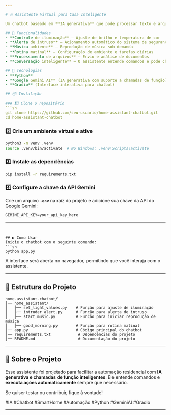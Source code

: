 ```yaml
---

# 🔥 Assistente Virtual para Casa Inteligente  

Um chatbot baseado em **IA generativa** que pode processar texto e arquivos, além de **chamar funções automaticamente** para controlar dispositivos domésticos inteligentes.  

## 🌟 Funcionalidades  
- **Controle de iluminação** – Ajuste de brilho e temperatura de cor  
- **Alerta de intruso** – Acionamento automático do sistema de segurança  
- **Música ambiente** – Reprodução de música sob demanda  
- **Rotina matinal** – Configuração de ambiente e tarefas diárias  
- **Processamento de arquivos** – Envio e análise de documentos  
- **Conversação inteligente** – O assistente entende comandos e pode chamar funções automaticamente  

## 🚀 Tecnologias  
- **Python**  
- **Google Gemini AI** (IA generativa com suporte a chamadas de função)  
- **Gradio** (Interface interativa para chatbot)  

## 📦 Instalação  

### 1️⃣ Clone o repositório  
```sh
git clone https://github.com/seu-usuario/home-assistant-chatbot.git
cd home-assistant-chatbot
```

### 2️⃣ Crie um ambiente virtual e ative  
```sh
python3 -m venv .venv
source .venv/bin/activate  # No Windows: .venv\Scripts\activate
```

### 3️⃣ Instale as dependências  
```sh
pip install -r requirements.txt
```

### 4️⃣ Configure a chave da API Gemini  
Crie um arquivo **`.env`** na raiz do projeto e adicione sua chave da API do Google Gemini:  
```
GEMINI_API_KEY=your_api_key_here
```

---
```


## ▶️ Como Usar  
Inicie o chatbot com o seguinte comando:  
```sh
python app.py
```
A interface será aberta no navegador, permitindo que você interaja com o assistente.  

---

## 📝 Estrutura do Projeto  
```
home-assistant-chatbot/
│── home_assistant/
│   ├── set_light_values.py    # Função para ajuste de iluminação
│   ├── intruder_alert.py      # Função para alerta de intruso
│   ├── start_music.py         # Função para iniciar reprodução de música
│   ├── good_morning.py        # Função para rotina matinal
│── app.py                     # Código principal do chatbot
│── requirements.txt            # Dependências do projeto
│── README.md                   # Documentação do projeto
```

---

## 🏡 Sobre o Projeto  
Esse assistente foi projetado para facilitar a automação residencial com **IA generativa e chamadas de função inteligentes**. Ele entende comandos e **executa ações automaticamente** sempre que necessário.  

Se quiser testar ou contribuir, fique à vontade!  

#IA #Chatbot #SmartHome #Automação #Python #GeminiAI #Gradio  

---
